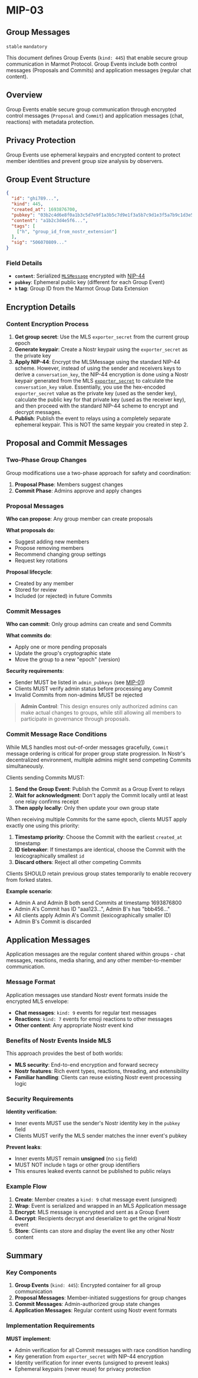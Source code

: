 # MIP-03

## Group Messages

`stable` `mandatory`

This document defines Group Events (`kind: 445`) that enable secure group communication in Marmot Protocol. Group Events include both control messages (Proposals and Commits) and application messages (regular chat content).

## Overview

Group Events enable secure group communication through encrypted control messages (`Proposal` and `Commit`) and application messages (chat, reactions) with metadata protection.

## Privacy Protection

Group Events use ephemeral keypairs and encrypted content to protect member identities and prevent group size analysis by observers.

## Group Event Structure

```json
{
  "id": "ghi789...",
  "kind": 445,
  "created_at": 1693876700,
  "pubkey": "03b2c4d6e8f0a1b3c5d7e9f1a3b5c7d9e1f3a5b7c9d1e3f5a7b9c1d3e5f7a9b1c3",
  "content": "a1b2c3d4e5f6...",
  "tags": [
    ["h", "group_id_from_nostr_extension"]
  ],
  "sig": "506070809..."
}
```

### Field Details

- **`content`**: Serialized [`MLSMessage`](https://www.rfc-editor.org/rfc/rfc9420.html#section-6-4) encrypted with [NIP-44](https://github.com/nostr-protocol/nips/blob/master/44.md)
- **`pubkey`**: Ephemeral public key (different for each Group Event)
- **`h` tag**: Group ID from the Marmot Group Data Extension

## Encryption Details

### Content Encryption Process

1. **Get group secret**: Use the MLS `exporter_secret` from the current group epoch
2. **Generate keypair**: Create a Nostr keypair using the `exporter_secret` as the private key
3. **Apply NIP-44**: Encrypt the MLSMessage using the standard NIP-44 scheme. However, instead of using the sender and receivers keys to derive a `conversation_key`, the NIP-44 encryption is done using a Nostr keypair generated from the MLS [`exporter_secret`](https://www.rfc-editor.org/rfc/rfc9420.html#section-8.5) to calculate the `conversation_key` value. Essentially, you use the hex-encoded `exporter_secret` value as the private key (used as the sender key), calculate the public key for that private key (used as the receiver key), and then proceed with the standard NIP-44 scheme to encrypt and decrypt messages.
4. **Publish**: Publish the event to relays using a completely separate ephemeral keypair. This is NOT the same keypair you created in step 2.

## Proposal and Commit Messages

### Two-Phase Group Changes

Group modifications use a two-phase approach for safety and coordination:

1. **Proposal Phase**: Members suggest changes
2. **Commit Phase**: Admins approve and apply changes

### Proposal Messages

**Who can propose**: Any group member can create proposals

**What proposals do**:
- Suggest adding new members
- Propose removing members
- Recommend changing group settings
- Request key rotations

**Proposal lifecycle**:
- Created by any member
- Stored for review
- Included (or rejected) in future Commits

### Commit Messages

**Who can commit**: Only group admins can create and send Commits

**What commits do**:
- Apply one or more pending proposals
- Update the group's cryptographic state
- Move the group to a new "epoch" (version)

**Security requirements**:
- Sender MUST be listed in `admin_pubkeys` (see [MIP-01](01.md))
- Clients MUST verify admin status before processing any Commit
- Invalid Commits from non-admins MUST be rejected

> **Admin Control**: This design ensures only authorized admins can make actual changes to groups, while still allowing all members to participate in governance through proposals.

### Commit Message Race Conditions

While MLS handles most out-of-order messages gracefully, `Commit` message ordering is critical for proper group state progression. In Nostr's decentralized environment, multiple admins might send competing Commits simultaneously.

Clients sending Commits MUST:
1. **Send the Group Event**: Publish the Commit as a Group Event to relays
2. **Wait for acknowledgment**: Don't apply the Commit locally until at least one relay confirms receipt
3. **Then apply locally**: Only then update your own group state

When receiving multiple Commits for the same epoch, clients MUST apply exactly one using this priority:
1. **Timestamp priority**: Choose the Commit with the earliest `created_at` timestamp
2. **ID tiebreaker**: If timestamps are identical, choose the Commit with the lexicographically smallest `id`
3. **Discard others**: Reject all other competing Commits

Clients SHOULD retain previous group states temporarily to enable recovery from forked states.

**Example scenario**:
- Admin A and Admin B both send Commits at timestamp 1693876800
- Admin A's Commit has ID "aaa123...", Admin B's has "bbb456..."
- All clients apply Admin A's Commit (lexicographically smaller ID)
- Admin B's Commit is discarded

## Application Messages

Application messages are the regular content shared within groups - chat messages, reactions, media sharing, and any other member-to-member communication.

### Message Format

Application messages use standard Nostr event formats inside the encrypted MLS envelope:

- **Chat messages**: `kind: 9` events for regular text messages
- **Reactions**: `kind: 7` events for emoji reactions to other messages
- **Other content**: Any appropriate Nostr event kind

### Benefits of Nostr Events Inside MLS

This approach provides the best of both worlds:
- **MLS security**: End-to-end encryption and forward secrecy
- **Nostr features**: Rich event types, reactions, threading, and extensibility
- **Familiar handling**: Clients can reuse existing Nostr event processing logic

### Security Requirements

**Identity verification**:
- Inner events MUST use the sender's Nostr identity key in the `pubkey` field
- Clients MUST verify the MLS sender matches the inner event's pubkey

**Prevent leaks**:
- Inner events MUST remain **unsigned** (no `sig` field)
- MUST NOT include `h` tags or other group identifiers
- This ensures leaked events cannot be published to public relays

### Example Flow

1. **Create**: Member creates a `kind: 9` chat message event (unsigned)
2. **Wrap**: Event is serialized and wrapped in an MLS Application message
3. **Encrypt**: MLS message is encrypted and sent as a Group Event
4. **Decrypt**: Recipients decrypt and deserialize to get the original Nostr event
5. **Store**: Clients can store and display the event like any other Nostr content

## Summary

### Key Components

1. **Group Events** (`kind: 445`): Encrypted container for all group communication
2. **Proposal Messages**: Member-initiated suggestions for group changes
3. **Commit Messages**: Admin-authorized group state changes
4. **Application Messages**: Regular content using Nostr event formats

### Implementation Requirements

**MUST implement**:
- Admin verification for all Commit messages with race condition handling
- Key generation from `exporter_secret` with NIP-44 encryption
- Identity verification for inner events (unsigned to prevent leaks)
- Ephemeral keypairs (never reuse) for privacy protection
